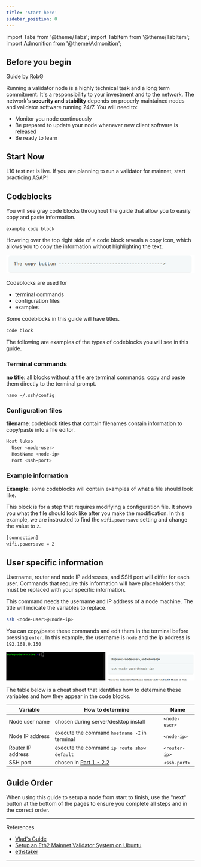 ```yaml
---
title: 'Start here'
sidebar_position: 0
---
```


import Tabs from '@theme/Tabs';
import TabItem from '@theme/TabItem';
import Admonition from '@theme/Admonition';

## Before you begin

Guide by [RobG](https://github.com/KEEZ-RobG)

Running a validator node is a highly technical task and a long term commitment. It's a responsibility to your investment and to the network. The network's **security and stability** depends on properly maintained nodes and validator software running 24/7. You will need to:

- Monitor you node continuously
- Be prepared to update your node whenever new client software is released
- Be ready to learn

## Start Now

L16 test net is live. If you are planning to run a validator for mainnet, start practicing ASAP!

## Codeblocks

You will see gray code blocks throughout the guide that allow you to easily copy and paste information.

```
example code block
```

Hovering over the top right side of a code block reveals a copy icon, which allows you to copy the information without highlighting the text.

![copy-button](./img-start/copy.gif)

Codeblocks are used for

- terminal commands
- configuration files
- examples

Some codeblocks in this guide will have titles.

```sh title="Code block title"
code block
```

The following are examples of the types of codeblocks you will see in this guide.

### Terminal commands

**no title**: all blocks without a title are terminal commands. copy and paste them directly to the terminal prompt.

```
nano ~/.ssh/config
```

### Configuration files

**filename**: codeblock titles that contain filenames contain information to copy/paste into a file editor.

```bash title=~/.ssh/config
Host lukso
  User <node-user>
  HostName <node-ip>
  Port <ssh-port>
```

### Example information

**Example:** some codeblocks will contain examples of what a file should look like.

This block is for a step that requires modifying a configuration file. It shows you what the file should look like after you make the modification. In this example, we are instructed to find the `wifi.powersave` setting and change the value to `2`.

```sh title=Example
[connection]
wifi.powersave = 2
```

## User specific information

Username, router and node IP addresses, and SSH port will differ for each user. Commands that require this information will have placeholders that must be replaced with your specific information.

This command needs the username and IP address of a node machine. The title will indicate the variables to replace.

```sh title="Replace: <node-user>, and <node-ip>"
ssh <node-user>@<node-ip>
```

You can copy/paste these commands and edit them in the terminal before pressing `enter`. In this example, the username is `node` and the ip address is `192.168.0.150`

![user-specific](./img-start/user-specific.gif)

The table below is a cheat sheet that identifies how to determine these variables and how they appear in the code blocks.

| Variable          | How to determine                                                   | Name          |
| ----------------- | ------------------------------------------------------------------ | ------------- |
| Node user name    | chosen during server/desktop install                               | `<node-user>` |
| Node IP address   | execute the command `hostname -I` in terminal                      | `<node-ip>`   |
| Router IP address | execute the command `ip route show default`                        | `<router-ip>` |
| SSH port          | chosen in [Part 1 - 2.2](node-machine#22---change-ssh-port-number) | `<ssh-port>`  |

## Guide Order

When using this guide to setup a node from start to finish, use the "next" button at the bottom of the pages to ensure you complete all steps and in the correct order.

---

References

- [Vlad's Guide](https://github.com/lykhonis/lukso-node-guide#auto-start)
- [Setup an Eth2 Mainnet Validator System on Ubuntu](https://github.com/metanull-operator/eth2-ubuntu)
- [ethstaker](https://discord.gg/enuHBXGS)

---

